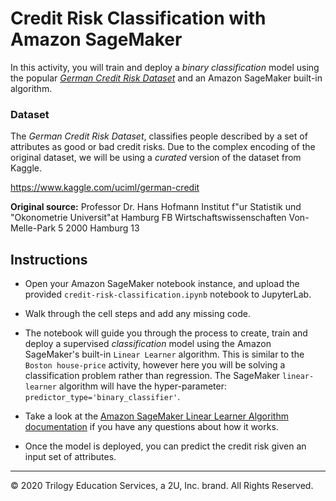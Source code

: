 # Credit Risk Classification with Amazon SageMaker

In this activity, you will train and deploy a _binary classification_ model using the popular [_German Credit Risk Dataset_](https://archive.ics.uci.edu/ml/datasets/statlog+(german+credit+data)) and an Amazon SageMaker built-in algorithm.

### Dataset

The _German Credit Risk Dataset_, classifies people described by a set of attributes as good or bad credit risks. Due to the complex encoding of the original dataset, we will be using a *curated* version of the dataset from Kaggle.

<https://www.kaggle.com/uciml/german-credit>

__Original source:__
Professor Dr. Hans Hofmann
Institut f"ur Statistik und "Okonometrie
Universit"at Hamburg
FB Wirtschaftswissenschaften
Von-Melle-Park 5
2000 Hamburg 13

## Instructions

* Open your Amazon SageMaker notebook instance, and upload the provided `credit-risk-classification.ipynb` notebook to JupyterLab.

* Walk through the cell steps and add any missing code.

* The notebook will guide you through the process to create, train and deploy a supervised *classification* model using the Amazon SageMaker's built-in `Linear Learner` algorithm. This is similar to the `Boston house-price` activity, however here you will be solving a classification problem rather than regression. The SageMaker `linear-learner` algorithm will have the hyper-parameter: `predictor_type='binary_classifier'`.

* Take a look at the [Amazon SageMaker Linear Learner Algorithm documentation](https://docs.aws.amazon.com/sagemaker/latest/dg/linear-learner.html) if you have any questions about how it works.

* Once the model is deployed, you can predict the credit risk given an input set of attributes.

---
© 2020 Trilogy Education Services, a 2U, Inc. brand. All Rights Reserved.
